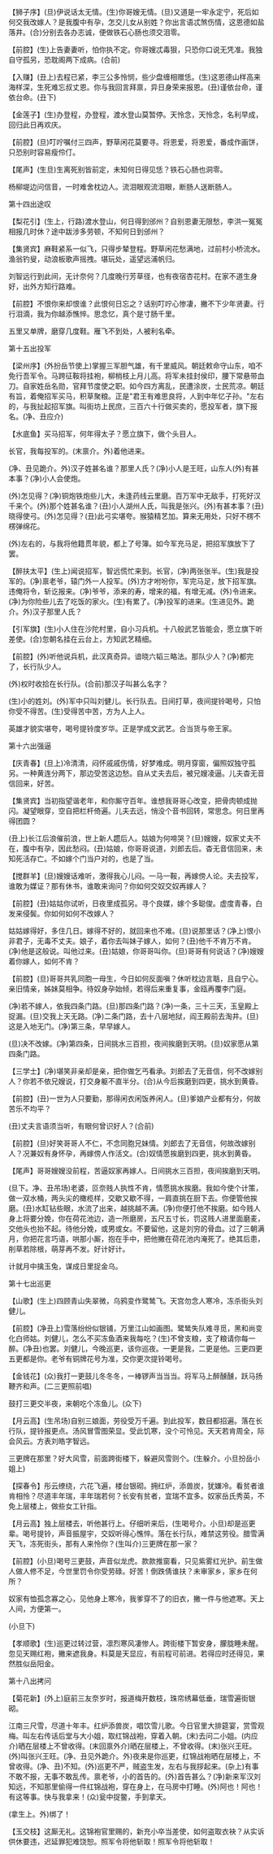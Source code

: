 <!-- { "loadSidebar": true } -->
【狮子序】(旦)伊说话太无情。(生)你哥嫂无情。(旦)又道是一牢永定宁，死后如何交我改嫁人？是我腹中有孕，怎交儿女从别姓？你出言语忒煞伤情，这恩德如盐落井。(合)分别去各办志诚，便做铁石心肠也须交泪零。

【前腔】(生)上告妻妻听，怕你执不定。你哥嫂忒毒狠，只恐你口说无凭准。我独自守孤另，恐耽阁两下成病。(合前)

【入赚】(丑上)去程已紧，李三公多怜悯，些少盘缠相赠恁。(生)这恩德山样高来海样深，生死难忘叔丈恩。你与我回言拜禀，异日身荣来报恩。(丑)谨依台命，谨依台命。(丑下)

【金莲子】(生)办登程，办登程，渡水登山莫暂停。天怜念，天怜念，名利早成，回归此日再欢庆。

【前腔】(旦)叮咛嘱付三四声，野草闲花莫要寻。将恩爱，将恩爱，番成作画饼，只恐别时容易瘦伶仃。

【尾声】(生旦)生离死别皆前定，未知何日得见恁？铁石心肠也洞零。

杨柳堤边问信音，一时难舍枕边人。流泪眼观流泪眼，断肠人送断肠人。


第十四出途叹

【梨花引】(生上，行路)渡水登山，何日得到邠州？自别恩妻无限愁，李洪一冤冤相报几时休？途中跋涉多劳顿，不知何日到邠州？

【集贤宾】麻鞋紧系一似飞，只得步辇登程。野草闲花愁满地，过前村小桥流水。渔翁钓叟，动浪板歌声摇拽。堪玩处，遥望远浦帆归。

刘智远行到此间，无计奈何？几度晚行芳草径，也有夜宿杏花村。在家不道生身好，出外方知行路难。

【前腔】不恨你来却恨谁？此恨何日忘之？话别叮咛心惨凄，撇不下少年贤妻。行行泪滴，我为你越添憔悴。思念忆，真个是寸肠千里。

五里又单牌，磨穿几度鞋。雁飞不到处，人被利名牵。


第十五出投军

【梁州序】(外扮岳节使上)掌握三军胆气雄，有千里威风。朝廷敕命守山东，咱不免行吾军令。马跨征鞍将挂袍，柳梢枝上月儿高。将军未挂封侯印，腰下常悬带血刀。自家姓岳名勋，官拜节度使之职。如今四方离乱，民遭涂炭，士民荒凉。朝廷有旨，着俺招军买马，积草聚粮。正是"君王有难思良将，人到中年忆子孙。"左右的，与我扯起招军旗。叫街坊上民庶，三百六十行做买卖的，愿投军者，旗下报名。(净、丑应介)

【水底鱼】买马招军，何年得太子？愿立旗下，做个头目人。

长官，我每投军的。(末禀介。外)着他进来。

(净、丑见跪介。外)汉子姓甚名谁？那里人氏？(净)小人是王旺，山东人(外)有甚本事？(净)小人会使炮。

(外)怎见得？(净)铜炮铁炮些儿大，未逢药线云里磨。百万军中无敌手，打死好汉千来个。(外)那个姓甚名谁？(丑)小人湖州人氏，叫我是张兴。(外)有甚本事？(丑)晓得使弓。(外)怎见得？(丑)此弓实堪夸。猴猿精艺加。算来无用处，只好不楞不楞弹绵花。

(外)左右的，与我将他籍贯年貌，都上了号簿。如今军充马足，把招军旗放下了罢。

【醉扶太平】(生上)闻说招军，智远慌忙来到。长官，(净)两张张半。(生)我是投军的。(净)禀老爷，辕门外一人投军。(外)方才咐吩你，军完马足，放下招军旗。违俺将令，斩讫报来。(净)爷爷，添来的寿，增来的福，有增无减。(外)令进来。(净)为你险些儿去了吃饭的家火。(生)有累了。(净)投军的进来。(生进见外。跪介。外)汉子那里人氏？

【引军旗】(生)小人住在沙陀村里，自小习兵机。十八般武艺皆能会，愿立旗下听差使。(合)忽朝名挂在云台上，方知武艺精细。

【前腔】(外)听他说兵机，此汉真奇异。谙晓六韬三略法。那队少人？(净)都完了，长行队少人。

(外)权时收拾在长行队。(合前)那汉子叫甚么名字？

(生)小的姓刘。(外)军中只叫刘健儿。长行队去。日间打草，夜间提铃喝号，只怕你受不得苦。(生)受得苦中苦，方为人上人。

英雄才貌实堪夸，喝号提铃度岁华。正是学成文武艺。合当货与帝王家。


第十六出强逼

【庆青春】(旦上)冷清清，闷怀戚戚伤情，好梦难成。明月穿窗，偏照奴独守孤另。一种黄连分两下，那边受苦这边愁。自从丈夫去后，被兄嫂凌逼。儿夫杳无音信回来，好苦。

【集贤宾】当初指望谐老年，和你厮守百年。谁想我哥哥心改变，把骨肉顿成抛闪。凝望眼穿，空自把栏杆倚遍。儿夫去远，悄没个音书回转，常思念。何日里再得团圆？

(丑上)长江后浪催前浪，世上新人趱后人。姑娘为何啼哭？(旦)嫂嫂，奴家丈夫不在，腹中有孕，因此愁闷。(丑)姑娘，你哥哥说道，刘郎去后。杳无音信回来，未知死活存亡。不如嫁个门当户对的，也是了当。

【搅群羊】(旦)嫂嫂话难听，激得我心儿闷。一马一鞍，再嫁傍人论。夫去投军，谁敢为媒证？那有休书，谁敢来询问？你如何交奴交奴再嫁人？

【前腔】(丑)姑姑你试听，日夜里成孤另。寻个良媒，嫁个多聪俊。虚度青春，白发来侵鬓。你如何如何不改嫁人？

姑姑嫁得好，多住几日。嫁得不好的，就回来也不难。(旦)说那里话？(净上)恨小非君子，无毒不丈夫。娘子，着你去叫妹子嫁人，如何？(丑)他千不肯万不肯。(净)他是这般说。叫他过来。(丑)姑娘，你哥哥叫你。(旦)哥哥有何说话？(净)嫂嫂着你嫁人，如何不肯？

【前腔】(旦)哥哥共乳同胞一母生，今日如何反面嗔？休听枕边言聒，且自宁心。亲旧情亲，姊妹莫相争。待奴身孕始倾，若得后来重复事，金瓯再覆李门庭。

(净)若不嫁人，依我四条门路。(旦)那四条门路？(净)一条，三十三天，玉皇殿上捉漏。(旦)交我上天无路。(净)二条门路，去十八层地狱，阎王殿前去淘井。(旦)这是入地无门。(净)第三条，早早嫁人。

(旦)决不改嫁。(净)第四条，日间挑水三百担，夜间挨磨到天明。(旦)奴家愿从第四条门路。

【三学士】(净)堪笑非亲却是亲，把你做乞丐看承。刘郎去了无音信，何不改嫁别人？你若不依兄嫂说，打交身躯不直半分。(合)从今后挨磨到四更，挑水到黄昏。

【前腔】(丑)一世为人只要勤，那得闲衣闲饭养闲人。(旦)爹娘产业都有分，何故苦乐不均平？

(丑)丈夫言语须当听，有眼何曾识好人？(合前)

【前腔】(旦)好笑哥哥人不仁，不念同胞兄妹情。刘郎去了无音信，何故改嫁别人？况兼奴有身怀孕，再嫁傍人作活文。(合)奴情愿挨磨到四更，挑水到黄昏。

【尾声】哥哥嫂嫂没前程，苦逼奴家再嫁人。日间挑水三百担，夜间挨磨到天明。

(旦下。净、丑吊场)老婆，叵奈贱人执性不肯，情愿挑水挨磨。我如今使个计策，做一双水桶，两头尖的橄榄样，交歇又歇不得，一肩直挑在厨下去。你便管他挨磨。(丑)水缸钻些眼，水流了出来，越挑越不满。(净)你便打他不挨磨。如今贱人身上将要分娩，你在荷花池边，造一所磨房，五尺五寸长，罚这贱人进里面磨麦，交他头也抬不起。待他分娩，或男或女。不要留他，这是刘穷的骨血。过了三朝满月，你把花言巧语，哄那小厮，抱在手中，把他撇在荷花池内淹死了。绝其后患，削草若除根，萌芽再不发。好计好计。

计就月中擒玉兔，谋成日里捉金乌。


第十七出巡更

【山歌】(生上)四顾青山失翠微，乌鸦变作鹭鸶飞。天宫勿念人寒冷，冻杀街头刘健儿。

【前腔】(净丑上)雪落纷纷似银铺，万里江山如画图。鹭鸶失队难寻觅，黑和尚变化白师姑。刘健儿，怎么不买冻鱼酒来我每吃？(生)不曾支粮，支了粮请你每一醉。(净丑)也罢。刘健儿，今晚巡更，该你巡夜。一更是我，二更是他。三更四更五更都是你。老爷有铜牌花号为准，交你更次提铃喝号。

【金钱花】(众)我打一更鼓儿冬冬冬，一棒锣声当当当。将军马上醉醺醺，跃马扬鞭齐和声。(二三更照前唱)

鼓打三更交半夜，来朝吃个冻鱼儿。(众下)

【月云高】(生吊场)自别三娘面，劳役受万千遍。到此投军，数目都招遍。落在长行队，提铃报更点。汤风冒雪图荣显。受此饥寒，没个可怜见。天天若肯周全，际会风云。方表刘皓字智远。

三更牌在那里？好大风雪，前面跨街楼下，躲避风雪则个。(生躲介。小旦扮岳小姐上)

【探春令】彤云缭绕，六花飞遍，楼台银砌。拥红炉，添兽炭，犹嫌冷。看贫者谁肯相怜？尽道丰年瑞，丰年瑞若何？长安有贫者，宜瑞不宜多。奴家岳氏秀英，不免上层楼上，做些女工针指。

【月云高】独上层楼去，听他甚行上。仔细听来后，(生喝号介。小旦)却是巡更辈。喝号提铃，声音振屋宇，交奴听得心憔悴。落在长行队，难禁这劳役。腊雪满天飞，冻死街头，那有人来怜你？(生叫介)三更牌在那一家？

【前腔】(小旦)喝号三更鼓，声音似龙虎。款款推窗看，只见紫雾红光护。前生做人做人修不足，今世里罚令你受劳碌。好苦！倒跌倩谁扶？未审家乡，家乡在何所？

奴家有恤孤念寡之心，见他身上寒冷，我爹穿不了的旧衣，撇一件与他遮寒。天上人间，方便第一。

(小旦下)

【孝顺歌】(生)巡更过转过营，凛烈寒风凄惨人。跨街楼下暂安身，朦胧睡未醒。忽见天赐红袍，撇来遮我身。料莫是天显应，有前程可前进。若得应时还得见，果然胜似岳阳金。


第十八出拷问

【菊花新】(外上)庭前三友奈岁时，报道梅开数枝，珠帘绣幕低垂，瑞雪遍街银砌。

江南三尺雪，尽道十年丰。红炉添兽炭，唱饮雪儿歌。今日官里大排筵宴，赏雪观梅。叫左右传话后堂与大小姐，取红锦战袍，穿着入朝。(末)去问二小姐。(内应介)晒在层楼上不曾收得。(末回禀外介)晒在层楼上，不曾收得。(末)张兴王旺。(外)叫张兴王旺。(净、丑见外跪介。外)夜来是你巡更，红锦战袍晒在层楼上，不曾收得。(净、丑)不知。(外)巡更不严，贼盗生发，左右与我拶起来。(杂上)有事不敢不报，无事不敢乱传。禀老爷，小的首告的。(外)首告甚么？(净)新来军汉刘知远，不知那里偷得一件红锦战袍，穿在身上，在马房中打睡。(外)阿也！阿也！有这等事。快与我拿来！(众)瓮中捉鳖，手到拿天。

(拿生上。外)绑了！

【玉交枝】这厮无礼。这锦袍官里赐的，新充小卒当差使，如何盗取衣袂？从实诉供休要违，迟延罪犯难饶恕。照军令将他斩取！照军令将他斩取！

